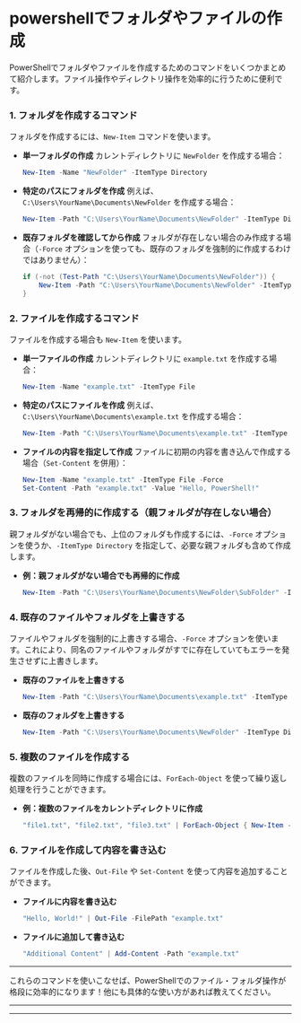 # powershellでフォルダやファイルの作成

PowerShellでフォルダやファイルを作成するためのコマンドをいくつかまとめて紹介します。ファイル操作やディレクトリ操作を効率的に行うために便利です。

### **1. フォルダを作成するコマンド**

フォルダを作成するには、`New-Item` コマンドを使います。

* **単一フォルダの作成**
  カレントディレクトリに `NewFolder` を作成する場合：

  ```powershell
  New-Item -Name "NewFolder" -ItemType Directory
  ```

* **特定のパスにフォルダを作成**
  例えば、`C:\Users\YourName\Documents\NewFolder` を作成する場合：

  ```powershell
  New-Item -Path "C:\Users\YourName\Documents\NewFolder" -ItemType Directory
  ```

* **既存フォルダを確認してから作成**
  フォルダが存在しない場合のみ作成する場合（`-Force` オプションを使っても、既存のフォルダを強制的に作成するわけではありません）：

  ```powershell
  if (-not (Test-Path "C:\Users\YourName\Documents\NewFolder")) {
      New-Item -Path "C:\Users\YourName\Documents\NewFolder" -ItemType Directory
  }
  ```

### **2. ファイルを作成するコマンド**

ファイルを作成する場合も `New-Item` を使います。

* **単一ファイルの作成**
  カレントディレクトリに `example.txt` を作成する場合：

  ```powershell
  New-Item -Name "example.txt" -ItemType File
  ```

* **特定のパスにファイルを作成**
  例えば、`C:\Users\YourName\Documents\example.txt` を作成する場合：

  ```powershell
  New-Item -Path "C:\Users\YourName\Documents\example.txt" -ItemType File
  ```

* **ファイルの内容を指定して作成**
  ファイルに初期の内容を書き込んで作成する場合（`Set-Content` を併用）：

  ```powershell
  New-Item -Name "example.txt" -ItemType File -Force
  Set-Content -Path "example.txt" -Value "Hello, PowerShell!"
  ```

### **3. フォルダを再帰的に作成する（親フォルダが存在しない場合）**

親フォルダがない場合でも、上位のフォルダも作成するには、`-Force` オプションを使うか、`-ItemType Directory` を指定して、必要な親フォルダも含めて作成します。

* **例：親フォルダがない場合でも再帰的に作成**

  ```powershell
  New-Item -Path "C:\Users\YourName\Documents\NewFolder\SubFolder" -ItemType Directory -Force
  ```

### **4. 既存のファイルやフォルダを上書きする**

ファイルやフォルダを強制的に上書きする場合、`-Force` オプションを使います。これにより、同名のファイルやフォルダがすでに存在していてもエラーを発生させずに上書きします。

* **既存のファイルを上書きする**

  ```powershell
  New-Item -Path "C:\Users\YourName\Documents\example.txt" -ItemType File -Force
  ```

* **既存のフォルダを上書きする**

  ```powershell
  New-Item -Path "C:\Users\YourName\Documents\NewFolder" -ItemType Directory -Force
  ```

### **5. 複数のファイルを作成する**

複数のファイルを同時に作成する場合には、`ForEach-Object` を使って繰り返し処理を行うことができます。

* **例：複数のファイルをカレントディレクトリに作成**

  ```powershell
  "file1.txt", "file2.txt", "file3.txt" | ForEach-Object { New-Item -Name $_ -ItemType File }
  ```

### **6. ファイルを作成して内容を書き込む**

ファイルを作成した後、`Out-File` や `Set-Content` を使って内容を追加することができます。

* **ファイルに内容を書き込む**

  ```powershell
  "Hello, World!" | Out-File -FilePath "example.txt"
  ```

* **ファイルに追加して書き込む**

  ```powershell
  "Additional Content" | Add-Content -Path "example.txt"
  ```

---

これらのコマンドを使いこなせば、PowerShellでのファイル・フォルダ操作が格段に効率的になります！他にも具体的な使い方があれば教えてください。

---
---

<br>